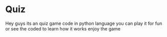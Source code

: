 # Quiz
Hey guys its an quiz game code in python language you can play it for fun or see the coded to learn how it works enjoy the game
